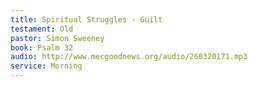 ```yaml
---
title: Spiritual Struggles - Guilt
testament: Old
pastor: Simon Sweeney 
book: Psalm 32
audio: http://www.mecgoodnews.org/audio/260320171.mp3
service: Morning
---
```

